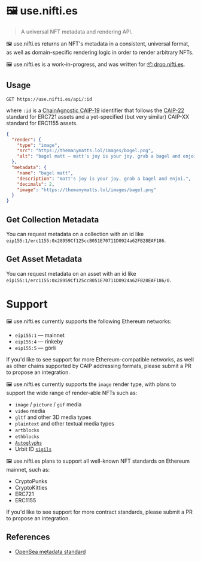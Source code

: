 # 🖼 use.nifti.es

> A universal NFT metadata and rendering API.

🖼 use.nifti.es returns an NFT's metadata in a consistent, universal format, as well as domain-specific rendering logic in order to render arbitrary NFTs.

🖼 use.nifti.es is a work-in-progress, and was written for [📦 drop.nifti.es](https://drop.nifti.es).

## Usage

`GET https://use.nifti.es/api/:id`

where `:id` is a [ChainAgnostic CAIP-19](https://github.com/ChainAgnostic/CAIPs/blob/master/CAIPs/caip-19.md) identifier that follows the [CAIP-22](https://github.com/ChainAgnostic/CAIPs/blob/master/CAIPs/caip-22.md) standard for ERC721 assets and a yet-specified (but very similar) CAIP-XX standard for ERC1155 assets.

```json
{
  "render": {
    "type": "image",
    "src": "https://themanymatts.lol/images/bagel.png",
    "alt": "bagel matt — matt's joy is your joy. grab a bagel and enjoi."
  },
  "metadata": {
    "name": "bagel matt",
    "description": "matt's joy is your joy. grab a bagel and enjoi.",
    "decimals": 2,
    "image": "https://themanymatts.lol/images/bagel.png"
  }
}
```

## Get Collection Metadata

You can request metadata on a collection with an id like `eip155:1/erc1155:0x28959Cf125ccB051E70711D0924a62FB28EAF186`.

## Get Asset Metadata

You can request metadata on an asset with an id like `eip155:1/erc1155:0x28959Cf125ccB051E70711D0924a62FB28EAF186/0`.

# Support

🖼 use.nifti.es currently supports the following Ethereum networks:

- `eip155:1` — mainnet
- `eip155:4` — rinkeby
- `eip155:5` — görli

If you'd like to see support for more Ethereum-compatible networks, as well as other chains supported by CAIP addressing formats, please submit a PR to propose an integration.

🖼 use.nifti.es currently supports the `image` render type, with plans to support the wide range of render-able NFTs such as:

- `image` / `picture` / `gif` media
- `video` media
- `gltf` and other 3D media types
- `plaintext` and other textual media types
- `artblocks`
- `ethblocks`
- [`Autoglyphs`](https://larvalabs.com/autoglyphs)
- Urbit ID [`sigils`](https://urbit.org)

🖼 use.nifti.es plans to support all well-known NFT standards on Ethereum mainnet, such as:

- CryptoPunks
- CryptoKitties
- ERC721
- ERC1155

If you'd like to see support for more contract standards, please submit a PR to propose an integration.

## References

- [OpenSea metadata standard](https://docs.opensea.io/docs/metadata-standards)
